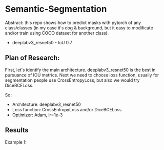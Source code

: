 # Semantic-Segmentation 
Abstract: this repo shows how to predict masks with pytorch of any class/classes (in my case it's dog & background, but it easy to modificate and/or train using COCO dataset for another class).

 - deeplabv3_resnet50 - IoU 0.7

## Plan of Research:
First, let's identify the main architecture. deeplabv3_resnet50 is the best in pursuance of IOU metrics. Next we need to choose loss function, usually for segmentation people use CrossEntropyLoss, but also we would try DiceBCELoss.

So:
 - Architecture: deeplabv3_resnet50
 - Loss function: CrossEntropyLoss and/or DiceBCELoss
 - Optimizer: Adam, lr=1e-3

## Results

Example 1:
